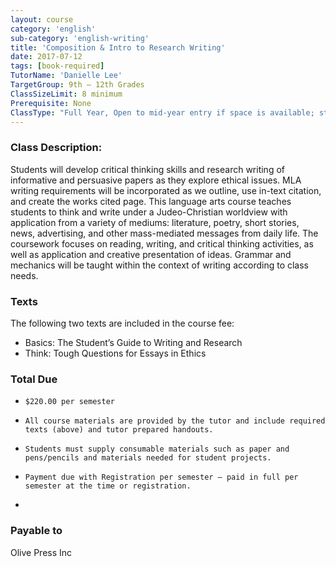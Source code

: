 ```yaml
---
layout: course
category: 'english'
sub-category: 'english-writing'
title: 'Composition & Intro to Research Writing'
date: 2017-07-12
tags: [book-required]
TutorName: 'Danielle Lee'
TargetGroup: 9th – 12th Grades
ClassSizeLimit: 8 minimum
Prerequisite: None
ClassType: "Full Year, Open to mid-year entry if space is available; students of all experience levels are welcome."
---
```


### Class Description:
Students will develop critical thinking skills and research writing of informative and persuasive papers as they explore ethical issues.  MLA writing requirements will be incorporated as we outline, use in-text citation, and create the works cited page.  This language arts course teaches students to think and write under a Judeo-Christian worldview with application from a variety of mediums: literature, poetry, short stories, news, advertising, and other mass-mediated messages from daily life.  The coursework focuses on reading, writing, and critical thinking activities, as well as application and creative presentation of ideas.  Grammar and mechanics will be taught within the context of writing according to class needs.

### Texts
The following two texts are included in the course fee:
* Basics: The Student’s Guide to Writing and Research
* Think: Tough Questions for Essays in Ethics

### Total Due
*     $220.00 per semester
*     All course materials are provided by the tutor and include required texts (above) and tutor prepared handouts.
*     Students must supply consumable materials such as paper and pens/pencils and materials needed for student projects.
*     Payment due with Registration per semester – paid in full per semester at the time or registration.
*
### Payable to
Olive Press Inc
